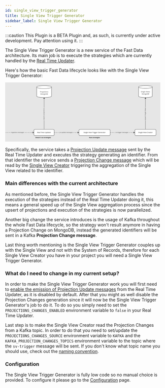 ```yaml
---
id: single_view_trigger_generator
title: Single View Trigger Generator
sidebar_label: Single View Trigger Generator
---
```


:::caution
This Plugin is a BETA Plugin and, as such, is currently under active development. Pay attention using it.
:::

The Single View Trigger Generator is a new service of the Fast Data architecture.
Its main job is to execute the strategies which are currently handled by the [Real Time Updater](/fast_data/realtime_updater.md).

Here's how the basic Fast Data lifecycle looks like with the Single View Trigger Generator:

![Fast data lifecycle with Single View Trigger Generator](img/svtg-diagram.png)

Specifically, the service takes a [Projection Update message](/fast_data/inputs_and_outputs.md#projection-update) sent by the Real Time Updater and executes the strategy generating an identifier. From that identifier the service sends a [Projection Change message](/fast_data/inputs_and_outputs.md#single-view-trigger) which will be read by the [Single View Creator](/fast_data/single_view_creator.md) triggering the aggregation of the Single View related to the identifier.

### Main differences with the current architecture

As mentioned before, the Single View Trigger Generator handles the execution of the strategies instead of the Real Time Updater doing it, this means a general speed up of the Single View aggregation process since the upsert of projections and execution of the strategies is now parallelized.

Another big change the service introduces is the usage of Kafka throughout the whole Fast Data lifecycle, so the strategy won't result anymore in having a Projection Change on MongoDB, instead the generated identifiers will be sent in a Kafka __Projection Change message__.

Last thing worth mentioning is the Single View Trigger Generator couples up with the Single View and not with the System of Records, therefore for each Single View Creator you have in your project you will need a Single View Trigger Generator.

### What do I need to change in my current setup?

In order to make the Single View Trigger Generator work you will first need to [enable the emission of Projection Update messages](/fast_data/configuration/realtime_updater/common.md#kafka-projection-updates-configuration) from the Real Time Updater, as it is disabled by default. After that you might as well disable the Projection Changes generation since it will now be the Single View Trigger Generator's job to do it. To do so you simply need to set the `PROJECTIONS_CHANGES_ENABLED` environment variable to `false` in your Real Time Updater.

Last step is to make the Single View Creator read the Projection Changes from a Kafka topic. In order to do that you need to set/update the `PROJECTIONS_CHANGES_SOURCE` environment variable to `KAFKA` and the `KAFKA_PROJECTION_CHANGES_TOPICS` environment variable to the topic where the `sv-trigger` message will be sent. If you don't know what topic name you should use, check out the [naming convention](/fast_data/inputs_and_outputs.md#topic-naming-convention-2).

### Configuration

The Single View Trigger Generator is fully low code so no manual choice is provided. To configure it please go to the [Configuration](/fast_data/configuration/single_view_trigger_generator.md) page.
